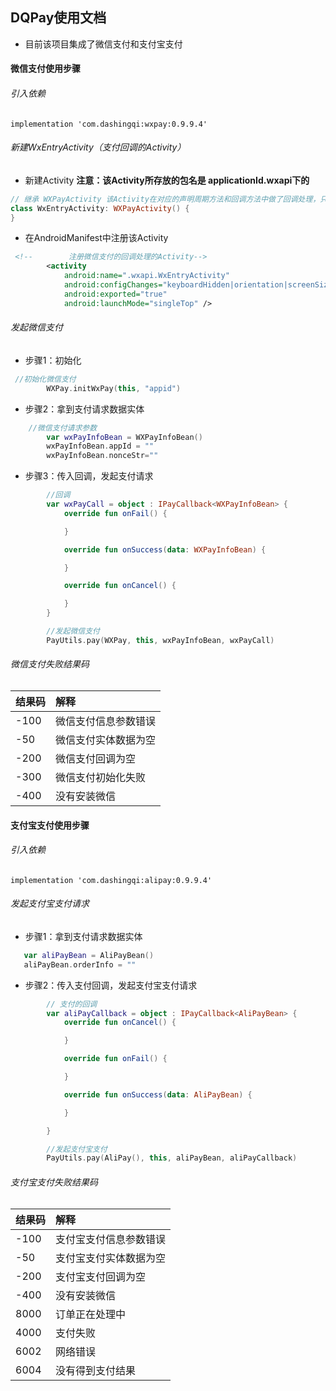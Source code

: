 ## DQPay使用文档
- 目前该项目集成了微信支付和支付宝支付

#### 微信支付使用步骤
###### 引入依赖
```
implementation 'com.dashingqi:wxpay:0.9.9.4'
```
###### 新建WxEntryActivity（支付回调的Activity）
- 新建Activity
**注意：该Activity所存放的包名是 applicationId.wxapi下的**
```kotlin
// 继承 WXPayActivity 该Activity在对应的声明周期方法和回调方法中做了回调处理，只需继承即可不用做其他处理
class WxEntryActivity: WXPayActivity() {
}
```
- 在AndroidManifest中注册该Activity
```xml
 <!--        注册微信支付的回调处理的Activity-->
        <activity
            android:name=".wxapi.WxEntryActivity"
            android:configChanges="keyboardHidden|orientation|screenSize"
            android:exported="true"
            android:launchMode="singleTop" />
```
###### 发起微信支付
- 步骤1：初始化
```kotlin
 //初始化微信支付
        WXPay.initWxPay(this, "appid")
```
- 步骤2：拿到支付请求数据实体
```kotlin
    //微信支付请求参数
        var wxPayInfoBean = WXPayInfoBean()
        wxPayInfoBean.appId = ""
        wxPayInfoBean.nonceStr=""
```
- 步骤3：传入回调，发起支付请求
```kotlin
        //回调
        var wxPayCall = object : IPayCallback<WXPayInfoBean> {
            override fun onFail() {

            }

            override fun onSuccess(data: WXPayInfoBean) {

            }

            override fun onCancel() {

            }
        }

        //发起微信支付
        PayUtils.pay(WXPay, this, wxPayInfoBean, wxPayCall)

```
###### 微信支付失败结果码
|结果码|解释|
|:-----|:-----|
|-100|微信支付信息参数错误|
|-50|微信支付实体数据为空|
|-200|微信支付回调为空|
|-300|微信支付初始化失败|
|-400|没有安装微信|
#### 支付宝支付使用步骤

###### 引入依赖
```
implementation 'com.dashingqi:alipay:0.9.9.4'
```
###### 发起支付宝支付请求
- 步骤1：拿到支付请求数据实体
```kotlin
   var aliPayBean = AliPayBean()
   aliPayBean.orderInfo = ""
```
- 步骤2：传入支付回调，发起支付宝支付请求
```kotlin
        // 支付的回调
        var aliPayCallback = object : IPayCallback<AliPayBean> {
            override fun onCancel() {

            }

            override fun onFail() {

            }

            override fun onSuccess(data: AliPayBean) {

            }

        }

        //发起支付宝支付
        PayUtils.pay(AliPay(), this, aliPayBean, aliPayCallback)
```
###### 支付宝支付失败结果码
|结果码|解释|
|:-----|:-----|
|-100|支付宝支付信息参数错误|
|-50|支付宝支付实体数据为空|
|-200|支付宝支付回调为空|
|-400|没有安装微信|
|8000|订单正在处理中|
|4000|支付失败|
|6002|网络错误|
|6004|没有得到支付结果|